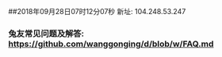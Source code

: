 ##2018年09月28日07时12分07秒 新址: 104.248.53.247
### 兔友常见问题及解答: https://github.com/wanggonging/d/blob/w/FAQ.md
